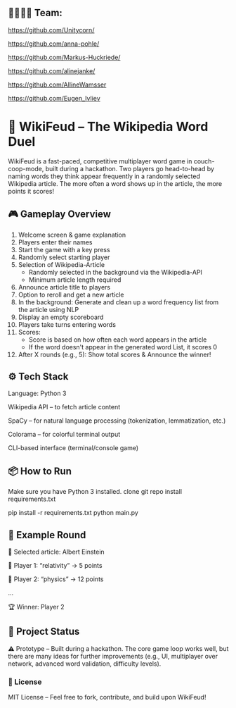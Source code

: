 
## 👨‍👩‍👧‍👦 Team:

https://github.com/Unitycorn/

https://github.com/anna-pohle/

https://github.com/Markus-Huckriede/

https://github.com/alinejanke/

https://github.com/AllineWamsser

https://github.com/Eugen_Ivliev



# 🧠 WikiFeud – The Wikipedia Word Duel
WikiFeud is a fast-paced, competitive multiplayer word game in couch-coop-mode, built during a hackathon. Two players go head-to-head by naming words they think appear frequently in a randomly selected Wikipedia article. The more often a word shows up in the article, the more points it scores!


## 🎮 Gameplay Overview
1. Welcome screen & game explanation
2. Players enter their names
3. Start the game with a key press
4. Randomly select starting player
5. Selection of Wikipedia-Article
    - Randomly selected in the background via the Wikipedia-API
    - Minimum article length required
8. Announce article title to players
9. Option to reroll and get a new article
10. In the background: Generate and clean up a word frequency list from the article using NLP
11. Display an empty scoreboard
12. Players take turns entering words
13. Scores:
    - Score is based on how often each word appears in the article
    - If the word doesn't appear in the generated word List, it scores 0
14. After X rounds (e.g., 5): Show total scores & Announce the winner!


## ⚙️ Tech Stack
Language: Python 3

Wikipedia API – to fetch article content

SpaCy – for natural language processing (tokenization, lemmatization, etc.)

Colorama – for colorful terminal output

CLI-based interface (terminal/console game)

## 📦 How to Run
Make sure you have Python 3 installed.
clone git repo
install requirements.txt

pip install -r requirements.txt
python main.py


## 🧪 Example Round
🎲 Selected article: Albert Einstein

👤 Player 1: “relativity” → 5 points

👤 Player 2: “physics” → 12 points

...

🏆 Winner: Player 2



## 🚧 Project Status
⚠️ Prototype – Built during a hackathon. The core game loop works well, but there are many ideas for further improvements (e.g., UI, multiplayer over network, advanced word validation, difficulty levels).

### 📄 License
MIT License – Feel free to fork, contribute, and build upon WikiFeud!
